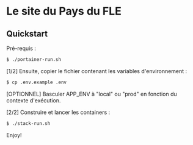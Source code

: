 # Le site du Pays du FLE

## Quickstart

Pré-requis :

```bash
$ ./portainer-run.sh
```

[1/2] Ensuite, copier le fichier contenant les variables d'environnement :

```bash
$ cp .env.example .env
```

[OPTIONNEL] Basculer APP_ENV à "local" ou "prod" en fonction du contexte d'exécution.

[2/2] Construire et lancer les containers :

```bash
$ ./stack-run.sh
```

Enjoy!
